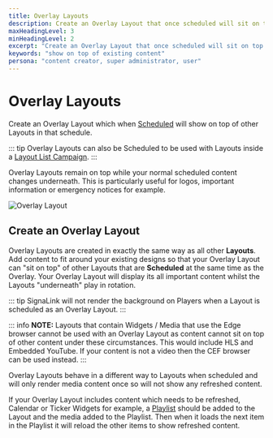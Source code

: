 ```yaml
---
title: Overlay Layouts
description: Create an Overlay Layout that once scheduled will sit on top of other Layouts in the schedule
maxHeadingLevel: 3
minHeadingLevel: 2
excerpt: "Create an Overlay Layout that once scheduled will sit on top of other Layouts in the schedule"
keywords: "show on top of existing content"
persona: "content creator, super administrator, user"
---
```


# Overlay Layouts

Create an Overlay Layout which when [Scheduled](scheduling_events#content-creating-a-schedule) will show on top of other Layouts in that schedule.

::: tip
Overlay Layouts can also be Scheduled to be used with Layouts inside a [Layout List Campaign](layouts_campaigns#content-create-a-layout-list).
:::

Overlay Layouts remain on top while your normal scheduled content changes underneath. This is particularly useful for logos, important information or emergency notices for example.

![Overlay Layout](/img/v4_layouts_overlay.png)

## Create an Overlay Layout

Overlay Layouts are created in exactly the same way as all other **Layouts**. Add content to fit around your existing designs so that your Overlay Layout can "sit on top" of other Layouts that are **Scheduled** at the same time as the Overlay.  Your Overlay Layout will display its all important content whilst the Layouts "underneath" play in rotation.

::: tip
SignaLink will not render the background on Players when a Layout is scheduled as an Overlay Layout.
:::

::: info
**NOTE:** Layouts that contain Widgets / Media that use the Edge browser cannot be used with an Overlay Layout as content cannot sit on top of other content under these circumstances. This would include HLS and Embedded YouTube. If your content is not a video then the CEF browser can be used instead.
:::

Overlay Layouts behave in a different way to Layouts when scheduled and will only render media content once so will not show any refreshed content.

If your Overlay Layout includes content which needs to be refreshed, Calendar or Ticker Widgets for example, a [Playlist](layouts_editor_playlists#content-add-playlists) should be added to the Layout and the media added to the Playlist. Then when it loads the next item in the Playlist it will reload the other items to show refreshed content. 